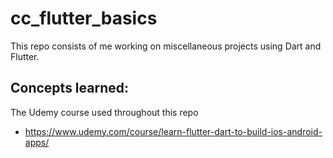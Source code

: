 # cc_flutter_basics

This repo consists of me working on miscellaneous projects using Dart and Flutter.

Concepts learned:
- 

The Udemy course used throughout this repo
- https://www.udemy.com/course/learn-flutter-dart-to-build-ios-android-apps/